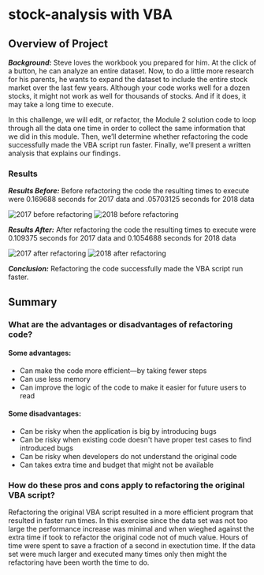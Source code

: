 # **stock-analysis with VBA**

## **Overview of Project**
**_Background:_** Steve loves the workbook you prepared for him. At the click of a button, he can analyze an entire dataset. Now, to do a little more research for his parents, he wants to expand the dataset to include the entire stock market over the last few years. Although your code works well for a dozen stocks, it might not work as well for thousands of stocks. And if it does, it may take a long time to execute.

In this challenge, we will edit, or refactor, the Module 2 solution code to loop through all the data one time in order to collect the same information that we did in this module. Then, we’ll determine whether refactoring the code successfully made the VBA script run faster. Finally, we’ll present a written analysis that explains our findings.

### **Results**
**_Results Before:_** Before refactoring the code the resulting times to execute were 0.169688 seconds for 2017 data and .05703125 seconds for 2018 data

![2017 before refactoring](https://utoronto.bootcampcontent.com/smacpherson/stock-analysis/-/raw/master/Resources/2017_before_refactoring.png)
![2018 before refactoring](https://utoronto.bootcampcontent.com/smacpherson/stock-analysis/-/raw/master/Resources/2018_before_refactoring.png)


**_Results After:_** After refactoring the code the resulting times to execute were 0.109375 seconds for 2017 data and 0.1054688 seconds for 2018 data

![2017 after refactoring](https://utoronto.bootcampcontent.com/smacpherson/stock-analysis/-/raw/master/Resources/VBA_Challenge_2017.png)
![2018 after refactoring](https://utoronto.bootcampcontent.com/smacpherson/stock-analysis/-/raw/master/Resources/VBA_Challenge_2018.png)

**_Conclusion:_** Refactoring the code successfully made the VBA script run faster.

## Summary

### What are the advantages or disadvantages of refactoring code?   

#### Some advantages:
- Can make the code more efficient—by taking fewer steps
- Can use less memory
- Can improve the logic of the code to make it easier for future users to read

#### Some disadvantages:
- Can be risky when the application is big by introducing bugs
- Can be risky when existing code doesn't have proper test cases to find introduced bugs
- Can be risky when developers do not understand the original code
- Can takes extra time and budget that might not be available

### How do these pros and cons apply to refactoring the original VBA script?

Refactoring the original VBA script resulted in a more efficient program that resulted in faster run times. In this exercise since the data set was not too large the performance increase was minimal and when wieghed against the extra time if took to refactor the original code not of much value. Hours of time were spent to save a fraction of a second in exectution time. If the data set were much larger and executed many times only then might the refactoring have been worth the time to do.  
